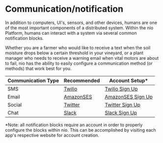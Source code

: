 # Communication/notification

In addition to computers, UI's, sensors, and other devices, humans are one of the most important components of a distributed system. Within the nio Platform, humans can interact with a system via several common notification blocks.

Whether you are a farmer who would like to receive a text when the soil moisture drops below a certain threshold in your vineyard, or a plant manager who needs to receive a warning email when vital motors are about to fail, nio has the ability to easily configure a communication method (or methods) that work best for you.

| Communication Type | Recommended | Account Setup*  |
| ------------------ | ----------- | --------------- |
| SMS                | [Twilio](https://blocks.n.io/TwilioSMS)    | [Twilio Sign Up](https://www.twilio.com/try-twilio) |
| Email              | [AmazonSES](https://blocks.n.io/AmazonSES) | [AmazonSES Sign Up](https://portal.aws.amazon.com/billing/signup?redirect_url=https%3A%2F%2Faws.amazon.com%2Fregistration-confirmation#/start) |
| Social             | [Twitter](https://blocks.n.io/Twitter)     | [Twitter Sign Up](https://twitter.com/signup) |
| Chat               | [Slack](https://blocks.n.io/Slack)         | [Slack Sign Up](https://slack.com/get-started) |

\*Note: all notification blocks require an account in order to properly configure the blocks within nio. This can be accomplished by visiting each app's respective website for account creation.
